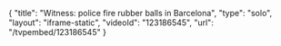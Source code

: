 {
    "title": "Witness: police fire rubber balls in Barcelona",
    "type": "solo",
    "layout": "iframe-static",
    "videoId": "123186545",
    "url": "\/tvpembed\/123186545"
}